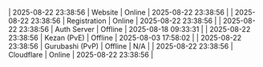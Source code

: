 | 2025-08-22 23:38:56 | Website | Online | 2025-08-22 23:38:56 |
| 2025-08-22 23:38:56 | Registration | Online | 2025-08-22 23:38:56 |
| 2025-08-22 23:38:56 | Auth Server | Offline | 2025-08-18 09:33:31 |
| 2025-08-22 23:38:56 | Kezan (PvE) | Offline | 2025-08-03 17:58:02 |
| 2025-08-22 23:38:56 | Gurubashi (PvP) | Offline | N/A |
| 2025-08-22 23:38:56 | Cloudflare | Online | 2025-08-22 23:38:56 |
